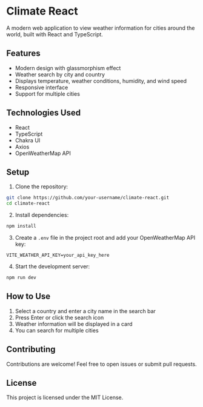 # Climate React

A modern web application to view weather information for cities around the world, built with React and TypeScript.

## Features

- Modern design with glassmorphism effect
- Weather search by city and country
- Displays temperature, weather conditions, humidity, and wind speed
- Responsive interface
- Support for multiple cities

## Technologies Used

- React
- TypeScript
- Chakra UI
- Axios
- OpenWeatherMap API

## Setup

1. Clone the repository:
```bash
git clone https://github.com/your-username/climate-react.git
cd climate-react
```

2. Install dependencies:
```bash
npm install
```

3. Create a `.env` file in the project root and add your OpenWeatherMap API key:
```
VITE_WEATHER_API_KEY=your_api_key_here
```

4. Start the development server:
```bash
npm run dev
```

## How to Use

1. Select a country and enter a city name in the search bar
2. Press Enter or click the search icon
3. Weather information will be displayed in a card
4. You can search for multiple cities

## Contributing

Contributions are welcome! Feel free to open issues or submit pull requests.

## License

This project is licensed under the MIT License.
